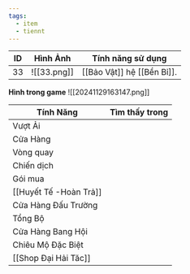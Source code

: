 ```yaml
---
tags:
  - item
  - tiennt
---
```


| ID  | Hình Ảnh    | Tính năng sử dụng          |
| --- | ----------- | -------------------------- |
| 33  | ![[33.png]] | [[Bảo Vật]] hệ [[Bền Bỉ]]. |

**Hình trong game**
![[20241129163147.png]]

| Tính Năng            | Tìm thấy trong |
| -------------------- | :------------: |
| Vượt Ải              |                |
| Cửa Hàng             |                |
| Vòng quay            |                |
| Chiến dịch           |                |
| Gói mua              |                |
| [[Huyết Tế -Hoàn Trả]]         |                |
| Cửa Hàng Đấu Trường  |                |
| Tổng Bộ              |                |
| Cửa Hàng Bang Hội    |                |
| Chiêu Mộ Đặc Biệt    |                |
| [[Shop Đại Hải Tăc]] |                |

